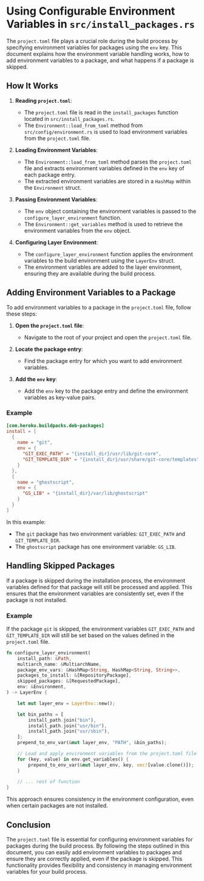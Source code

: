 # Using Configurable Environment Variables in `src/install_packages.rs`

The `project.toml` file plays a crucial role during the build process by specifying environment variables for packages using the `env` key. This document explains how the environment variable handling works, how to add environment variables to a package, and what happens if a package is skipped.

## How It Works

1. **Reading `project.toml`**:
   - The `project.toml` file is read in the `install_packages` function located in `src/install_packages.rs`.
   - The `Environment::load_from_toml` method from `src/config/environment.rs` is used to load environment variables from the `project.toml` file.

2. **Loading Environment Variables**:
   - The `Environment::load_from_toml` method parses the `project.toml` file and extracts environment variables defined in the `env` key of each package entry.
   - The extracted environment variables are stored in a `HashMap` within the `Environment` struct.

3. **Passing Environment Variables**:
   - The `env` object containing the environment variables is passed to the `configure_layer_environment` function.
   - The `Environment::get_variables` method is used to retrieve the environment variables from the `env` object.

4. **Configuring Layer Environment**:
   - The `configure_layer_environment` function applies the environment variables to the build environment using the `LayerEnv` struct.
   - The environment variables are added to the layer environment, ensuring they are available during the build process.

## Adding Environment Variables to a Package

To add environment variables to a package in the `project.toml` file, follow these steps:

1. **Open the `project.toml` file**:
   - Navigate to the root of your project and open the `project.toml` file.

2. **Locate the package entry**:
   - Find the package entry for which you want to add environment variables.

3. **Add the `env` key**:
   - Add the `env` key to the package entry and define the environment variables as key-value pairs.

### Example

```toml
[com.heroku.buildpacks.deb-packages]
install = [
  {
    name = "git",
    env = {
      "GIT_EXEC_PATH" = "{install_dir}/usr/lib/git-core",
      "GIT_TEMPLATE_DIR" = "{install_dir}/usr/share/git-core/templates"
    }
  },
  {
    name = "ghostscript",
    env = {
      "GS_LIB" = "{install_dir}/var/lib/ghostscript"
    }
  }
]
```

In this example:
- The `git` package has two environment variables: `GIT_EXEC_PATH` and `GIT_TEMPLATE_DIR`.
- The `ghostscript` package has one environment variable: `GS_LIB`.

## Handling Skipped Packages

If a package is skipped during the installation process, the environment variables defined for that package will still be processed and applied. This ensures that the environment variables are consistently set, even if the package is not installed.

### Example

If the package `git` is skipped, the environment variables `GIT_EXEC_PATH` and `GIT_TEMPLATE_DIR` will still be set based on the values defined in the `project.toml` file.

```rust
fn configure_layer_environment(
    install_path: &Path,
    multiarch_name: &MultiarchName,
    package_env_vars: &HashMap<String, HashMap<String, String>>,
    packages_to_install: &[RepositoryPackage],
    skipped_packages: &[RequestedPackage],
    env: &Environment,
) -> LayerEnv {

    let mut layer_env = LayerEnv::new();

    let bin_paths = [
        install_path.join("bin"),
        install_path.join("usr/bin"),
        install_path.join("usr/sbin"),
    ];
    prepend_to_env_var(&mut layer_env, "PATH", &bin_paths);

    // Load and apply environment variables from the project.toml file
    for (key, value) in env.get_variables() {
        prepend_to_env_var(&mut layer_env, key, vec![value.clone()]);
    }
    
    // ... rest of function
}
```

This approach ensures consistency in the environment configuration, even when certain packages are not installed.

## Conclusion

The `project.toml` file is essential for configuring environment variables for packages during the build process. By following the steps outlined in this document, you can easily add environment variables to packages and ensure they are correctly applied, even if the package is skipped. This functionality provides flexibility and consistency in managing environment variables for your build process.
```` ▋